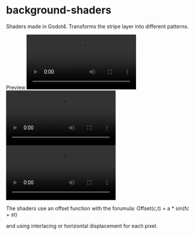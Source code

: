 # background-shaders
Shaders made in Godot4. Transforms the stripe layer into different patterns.

Preview
![onion][]
![interlace8][]
![interlace2][]

The shaders use an offset function with the forumula:
Offset(c,t) = a * sin(f*c + s*t)

and using interlacing or horizontal displacement for each pixel.

[onion]: https://github.com/nz-max/background-shaders/blob/main/preview/onion.webm
[interlace8]: https://github.com/nz-max/background-shaders/blob/main/preview/interlace8.webm
[interlace2]: https://github.com/nz-max/background-shaders/blob/main/preview/interlace2.webm

